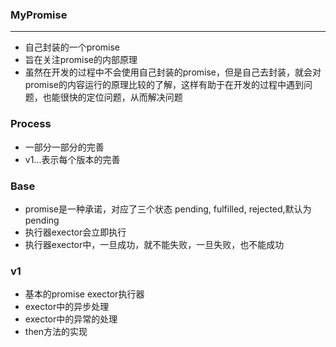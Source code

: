 ### MyPromise
---
- 自己封装的一个promise
- 旨在关注promise的内部原理
- 虽然在开发的过程中不会使用自己封装的promise，但是自己去封装，就会对promise的内容运行的原理比较的了解，这样有助于在开发的过程中遇到问题，也能很快的定位问题，从而解决问题

### Process
- 一部分一部分的完善
- v1...表示每个版本的完善

### Base
- promise是一种承诺，对应了三个状态 pending, fulfilled, rejected,默认为pending
- 执行器exector会立即执行
- 执行器exector中，一旦成功，就不能失败，一旦失败，也不能成功

### v1
- 基本的promise exector执行器
- exector中的异步处理
- exector中的异常的处理
- then方法的实现
